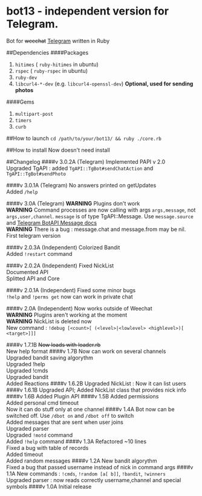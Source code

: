 # bot13 - independent version for Telegram.
Bot for <s>weechat</s> [Telegram](https://telegram.org) written in Ruby<br>

##Dependencies
####Packages
1. `hitimes` ( `ruby-hitimes` in ubuntu)
2. `rspec`	( `ruby-rspec` in ubuntu)
3. `ruby-dev`
4. `libcurl4-*-dev` (e.g. `libcurl4-openssl-dev`) **Optional, used for sending photos**

####Gems
1. `multipart-post`
2. `timers`
3. `curb`

##How to launch
`cd /path/to/your/bot13/ && ruby ./core.rb`

##How to install
Now doesn't need install

##Changelog
####v 3.0.2A (Telegram)
Implemented PAPI v 2.0<br>
Upgraded TgAPI : added `TgAPI::TgBot#sendChatAction` and `TgAPI::TgBot#sendPhoto`<br>

####v 3.0.1A (Telegram)
No answers printed on getUpdates<br>
Added `/help`

####v 3.0A (Telegram)
**WARNING** Plugins don't work<br>
**WARNING** Command processes are now calling with args `args,message`, not `args,user,channel`. `message` is of type TgAPI::Message. Use `message.source` and [Telegram BotAPI Message docs](https://core.telegram.org/bots/api#message)<br>
**WARNING** There is a bug : message.chat and message.from may be nil.
First telegram version<br>

####v 2.0.3A (Independent)
Colorized Bandit<br>
Added `!restart` command

####v 2.0.2A (Independent)
Fixed NickList<br>
Documented API<br>
Splitted API and Core 

####v 2.0.1A (Independent)
Fixed some minor bugs<br>
`!help` and `!perms get` now can work in private chat

####v 2.0A (Independent)
Now works outside of Weechat<br>
**WARNING** Plugins aren't working at the moment<br>
**WARNING** NickList is deleted now<br>
New command : `!debug [<count>[ (<level>|<lowlevel> <highlevel>)[ <target>]]]`

####v 1.7.1B
<s>Now loads with loader.rb</s><br>
New help format
####v 1.7B
Now can work on several channels<br>
Upgraded bandit saving algorythm<br>
Upgraded !help<br>
Upgraded !cmds<br>
Upgraded bandit<br>
Added Reactions
####v 1.6.2B
Upgraded NickList : Now it can list users
####v 1.6.1B
Upgraded API; Added NickList class that provides nick info
####v 1.6B
Added Plugin API
####v 1.5B
Added permissions<br>
Added personal cmd timeout<br>
Now it can do stuff only at one channel
####v 1.4A
Bot now can be switched off. Use `/dbot on` and `/dbot off` to switch<br>
Added messages that are sent when user joins<br>
Upgraded parser<br>
Upgraded `!motd` command<br>
Added `!help` command
####v 1.3A
Refactored ~10 lines<br>
Fixed a bug with table of records<br>
Added timeout<br>
Added random messages
####v 1.2A
New bandit algorythm<br>
Fixed a bug that passed username instead of nick in command args
####v 1.1A 
New commands : `!cmds`, `!random [a[ b]]`, `!bandit`, `!winners`<br>
Upgraded parser : now reads correctly username,channel and special symbols
####v 1.0A
Initial release

